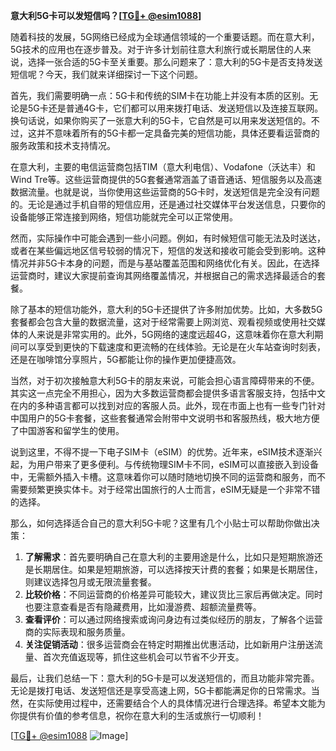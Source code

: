 **意大利5G卡可以发短信吗？[[TG💪+ @esim1088](https://t.me/s/esim1088)]**

随着科技的发展，5G网络已经成为全球通信领域的一个重要话题。而在意大利，5G技术的应用也在逐步普及。对于许多计划前往意大利旅行或长期居住的人来说，选择一张合适的5G卡至关重要。那么问题来了：意大利的5G卡是否支持发送短信呢？今天，我们就来详细探讨一下这个问题。

首先，我们需要明确一点：5G卡和传统的SIM卡在功能上并没有本质的区别。无论是5G卡还是普通4G卡，它们都可以用来拨打电话、发送短信以及连接互联网。换句话说，如果你购买了一张意大利的5G卡，它自然是可以用来发送短信的。不过，这并不意味着所有的5G卡都一定具备完美的短信功能，具体还要看运营商的服务政策和技术支持情况。

在意大利，主要的电信运营商包括TIM（意大利电信）、Vodafone（沃达丰）和Wind Tre等。这些运营商提供的5G套餐通常涵盖了语音通话、短信服务以及高速数据流量。也就是说，当你使用这些运营商的5G卡时，发送短信是完全没有问题的。无论是通过手机自带的短信应用，还是通过社交媒体平台发送信息，只要你的设备能够正常连接到网络，短信功能就完全可以正常使用。

然而，实际操作中可能会遇到一些小问题。例如，有时候短信可能无法及时送达，或者在某些偏远地区信号较弱的情况下，短信的发送和接收可能会受到影响。这种情况并非5G卡本身的问题，而是与基站覆盖范围和网络优化有关。因此，在选择运营商时，建议大家提前查询其网络覆盖情况，并根据自己的需求选择最适合的套餐。

除了基本的短信功能外，意大利的5G卡还提供了许多附加优势。比如，大多数5G套餐都会包含大量的数据流量，这对于经常需要上网浏览、观看视频或使用社交媒体的人来说是非常实用的。此外，5G网络的速度远超4G，这意味着你在意大利期间可以享受到更快的下载速度和更流畅的在线体验。无论是在火车站查询时刻表，还是在咖啡馆分享照片，5G都能让你的操作更加便捷高效。

当然，对于初次接触意大利5G卡的朋友来说，可能会担心语言障碍带来的不便。其实这一点完全不用担心，因为大多数运营商都会提供多语言客服支持，包括中文在内的多种语言都可以找到对应的客服人员。此外，现在市面上也有一些专门针对中国用户的5G卡套餐，这些套餐通常会附带中文说明书和客服热线，极大地方便了中国游客和留学生的使用。

说到这里，不得不提一下电子SIM卡（eSIM）的优势。近年来，eSIM技术逐渐兴起，为用户带来了更多便利。与传统物理SIM卡不同，eSIM可以直接嵌入到设备中，无需额外插入卡槽。这意味着你可以随时随地切换不同的运营商和服务，而不需要频繁更换实体卡。对于经常出国旅行的人士而言，eSIM无疑是一个非常不错的选择。

那么，如何选择适合自己的意大利5G卡呢？这里有几个小贴士可以帮助你做出决策：

1. **了解需求**：首先要明确自己在意大利的主要用途是什么，比如只是短期旅游还是长期居住。如果是短期旅游，可以选择按天计费的套餐；如果是长期居住，则建议选择包月或无限流量套餐。
2. **比较价格**：不同运营商的价格差异可能较大，建议货比三家后再做决定。同时也要注意查看是否有隐藏费用，比如漫游费、超额流量费等。
3. **查看评价**：可以通过网络搜索或询问身边有过类似经历的朋友，了解各个运营商的实际表现和服务质量。
4. **关注促销活动**：很多运营商会在特定时期推出优惠活动，比如新用户注册送流量、首次充值返现等，抓住这些机会可以节省不少开支。

最后，让我们总结一下：意大利的5G卡是可以发送短信的，而且功能非常完善。无论是拨打电话、发送短信还是享受高速上网，5G卡都能满足你的日常需求。当然，在实际使用过程中，还需要结合个人的具体情况进行合理选择。希望本文能为你提供有价值的参考信息，祝你在意大利的生活或旅行一切顺利！

[[TG💪+ @esim1088](https://t.me/s/esim1088) ![Image](https://i.postimg.cc/4NQfJmqS/Snipaste-2025-05-13-00-14-12.png)]